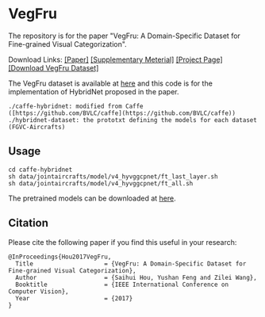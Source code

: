 # VegFru
The repository is for the paper "VegFru: A Domain-Specific Dataset for Fine-grained Visual Categorization".

Download Links: [[Paper]](http://home.ustc.edu.cn/~saihui/project/vegfru/iccv17_vegfru.pdf) [[Supplementary Meterial]](http://home.ustc.edu.cn/~saihui/project/vegfru/iccv17_sup_vegfru.pdf) [[Project Page]](http://home.ustc.edu.cn/~saihui/project/vegfru/vegfru_project.html) [[Download VegFru Dataset]](http://pan.baidu.com/s/1boSNcV9)
 
The VegFru dataset is available at [here](http://pan.baidu.com/s/1boSNcV9) and this code is for the implementation of HybridNet proposed in the paper.
```
./caffe-hybridnet: modified from Caffe ([https://github.com/BVLC/caffe](https://github.com/BVLC/caffe))
./hybridnet-dataset: the prototxt defining the models for each dataset (FGVC-Aircrafts)
```

## Usage

```
cd caffe-hybridnet
sh data/jointaircrafts/model/v4_hyvggcpnet/ft_last_layer.sh
sh data/jointaircrafts/model/v4_hyvggcpnet/ft_all.sh
```
The pretrained models can be downloaded at [here](http://pan.baidu.com/s/1hrWGGSW).

## Citation
Please cite the following paper if you find this useful in your research:

	@InProceedings{Hou2017VegFru,
	  Title                    = {VegFru: A Domain-Specific Dataset for Fine-grained Visual Categorization},
	  Author                   = {Saihui Hou, Yushan Feng and Zilei Wang},
	  Booktitle                = {IEEE International Conference on Computer Vision},
	  Year                     = {2017}
	}
